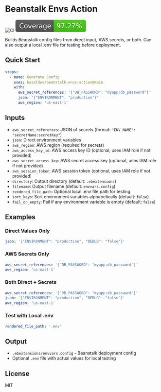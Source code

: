 # Beanstalk Envs Action

![CI](https://github.com/basaldev/beanstalk-envs-action/actions/workflows/ci.yml/badge.svg)
[![Coverage](./badges/coverage.svg)](./badges/coverage.svg)

Builds Beanstalk config files from direct input, AWS secrets, or both. Can also output a local .env file for testing before deployment.

## Quick Start

```yaml
steps:
  - name: Generate Config
    uses: basaldev/beanstalk-envs-action@main
    with:
      aws_secret_references: '{"DB_PASSWORD": "myapp:db_password"}'
      json: '{"ENVIRONMENT": "production"}'
      aws_region: 'us-east-1'
```

## Inputs

- `aws_secret_references`: JSON of secrets (format: `"ENV_NAME": "secretName:secretKey"`)
- `json`: Direct environment variables
- `aws_region`: AWS region (required for secrets)
- `aws_access_key_id`: AWS access key ID (optional, uses IAM role if not provided)
- `aws_secret_access_key`: AWS secret access key (optional, uses IAM role if not provided)
- `aws_session_token`: AWS session token (optional, uses IAM role if not provided)
- `directory`: Output directory (default: `.ebextensions`)
- `filename`: Output filename (default: `envvars.config`)
- `rendered_file_path`: Optional local .env file path for testing
- `sort_keys`: Sort environment variables alphabetically (default: `false`)
- `fail_on_empty`: Fail if any environment variable is empty (default: `false`)

## Examples

### Direct Values Only
```yaml
json: '{"ENVIRONMENT": "production", "DEBUG": "false"}'
```

### AWS Secrets Only
```yaml
aws_secret_references: '{"DB_PASSWORD": "myapp:db_password"}'
aws_region: 'us-east-1'
```

### Both Direct + Secrets
```yaml
aws_secret_references: '{"DB_PASSWORD": "myapp:db_password"}'
json: '{"ENVIRONMENT": "production", "DEBUG": "false"}'
aws_region: 'us-east-1'
```

### Test with Local .env
```yaml
rendered_file_path: '.env'
```

## Output

- `.ebextensions/envvars.config` - Beanstalk deployment config
- Optional `.env` file with actual values for local testing

## License

MIT
